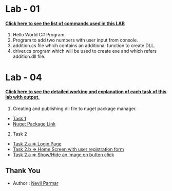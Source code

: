 # Lab - 01 
#### [Click here to see the list of commands used in this LAB](LAB_1/commands.md)
1. Hello World C# Program.
2. Program to add two numbers with user input from console.
3. addition.cs file which contains an additional function to create DLL.
4. driver.cs program which will be used to create exe and which refers addition.dll file.

# Lab - 04 
#### [Click here to see the detailed working and explanation of each task of this lab with output. ](LAB_4/Working&#32;of&#32;Project&#32;-&#32;WDDN&#32;-&#32;L4.pdf)
1. Creating and publishing dll file to nuget package manager.
  - [Task 1](LAB_4/Task&#32;1)
  - [Nuget Package Link](https://www.nuget.org/packages/GraphTraversal.cs/)
2. Task 2 
- [Task 2.a => Login Page](LAB_4/Task&#32;2/Task&#32;2.a)
- [Task 2.b => Home Screen with user registration form](LAB_4/Task&#32;2/Task&#32;2.b)
- [Task 2.a => Show/Hide an image on button click](LAB_4/Task&#32;2/Task&#32;2.c)
  
  

## Thank You
- Author : [Nevil Parmar](https://nevilparmar.me)
